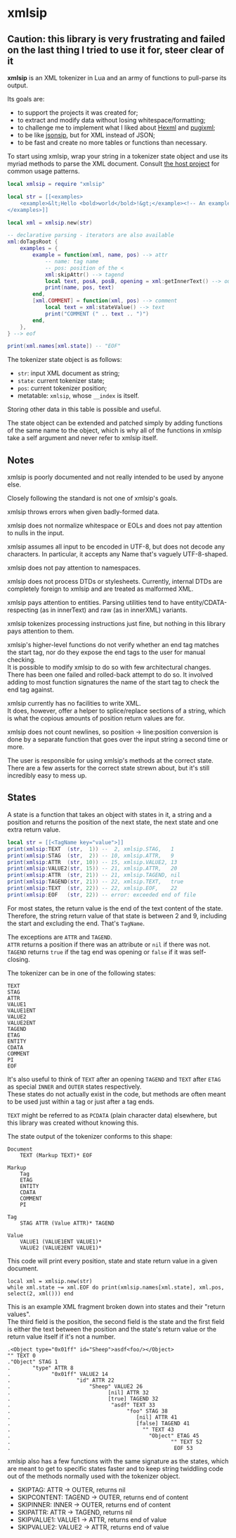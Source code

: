 # xmlsip

## Caution: this library is very frustrating and failed on the last thing I tried to use it for, steer clear of it

**xmlsip** is an XML tokenizer in Lua and an army of functions to pull-parse its output.

Its goals are:
- to support the projects it was created for;
- to extract and modify data without losing whitespace/formatting;
- to challenge me to implement what I liked about [Hexml](http://neilmitchell.blogspot.com/2016/12/new-xml-parser-hexml.html) and [pugixml](http://www.aosabook.org/en/posa/parsing-xml-at-the-speed-of-light.html);
- to be like [jsonsip](https://github.com/Saiapatsu/jsons), but for XML instead of JSON;
- to be fast and create no more tables or functions than necessary.

To start using xmlsip, wrap your string in a tokenizer state object and use its myriad methods to parse the XML document.
Consult [the host project](https://github.com/Saiapatsu/tile-rearranger) for common usage patterns.

```lua
local xmlsip = require "xmlsip"

local str = [[<examples>
	<example>&lt;Hello <bold>world</bold>!&gt;</example><!-- An example -->
</examples>]]

local xml = xmlsip.new(str)

-- declarative parsing - iterators are also available
xml:doTagsRoot {
	examples = {
		example = function(xml, name, pos) --> attr
			-- name: tag name
			-- pos: position of the <
			xml:skipAttr() --> tagend
			local text, posA, posB, opening = xml:getInnerText() --> outer
			print(name, pos, text)
		end,
		[xml.COMMENT] = function(xml, pos) --> comment
			local text = xml:stateValue() --> text
			print("COMMENT (" .. text .. ")")
		end,
	},
} --> eof

print(xml.names[xml.state]) -- "EOF"
```

The tokenizer state object is as follows:

* `str`: input XML document as string;
* `state`: current tokenizer state;
* `pos`: current tokenizer position;
* metatable: `xmlsip`, whose `__index` is itself.

Storing other data in this table is possible and useful.

The state object can be extended and patched simply by adding functions of the same name to the object, which is why all of the functions in xmlsip take a self argument and never refer to xmlsip itself.

## Notes

xmlsip is poorly documented and not really intended to be used by anyone else.

Closely following the standard is not one of xmlsip's goals.

xmlsip throws errors when given badly-formed data.

xmlsip does not normalize whitespace or EOLs and does not pay attention to nulls in the input.

xmlsip assumes all input to be encoded in UTF-8, but does not decode any characters. In particular, it accepts any Name that's vaguely UTF-8-shaped.

xmlsip does not pay attention to namespaces.

xmlsip does not process DTDs or stylesheets. Currently, internal DTDs are completely foreign to xmlsip and are treated as malformed XML.

xmlsip pays attention to entities. Parsing utilities tend to have entity/CDATA-respecting (as in innerText) and raw (as in innerXML) variants.

xmlsip tokenizes processing instructions just fine, but nothing in this library pays attention to them.

xmlsip's higher-level functions do not verify whether an end tag matches the start tag, nor do they expose the end tags to the user for manual checking.  
It is possible to modify xmlsip to do so with few architectural changes. There has been one failed and rolled-back attempt to do so. It involved adding to most function signatures the name of the start tag to check the end tag against.

xmlsip currently has no facilities to write XML.  
It does, however, offer a helper to splice/replace sections of a string, which is what the copious amounts of position return values are for.

xmlsip does not count newlines, so position -> line:position conversion is done by a separate function that goes over the input string a second time or more.

The user is responsible for using xmlsip's methods at the correct state. There are a few asserts for the correct state strewn about, but it's still incredibly easy to mess up.

## States

A state is a function that takes an object with states in it, a string and a position and returns the position of the next state, the next state and one extra return value.

```lua
local str = [[<TagName key="value">]]
print(xmlsip:TEXT  (str,  1)) --  2, xmlsip.STAG,   1
print(xmlsip:STAG  (str,  2)) -- 10, xmlsip.ATTR,   9
print(xmlsip:ATTR  (str, 10)) -- 15, xmlsip.VALUE2, 13
print(xmlsip:VALUE2(str, 15)) -- 21, xmlsip.ATTR,   20
print(xmlsip:ATTR  (str, 21)) -- 21, xmlsip.TAGEND, nil
print(xmlsip:TAGEND(str, 21)) -- 22, xmlsip.TEXT,   true
print(xmlsip:TEXT  (str, 22)) -- 22, xmlsip.EOF,    22
print(xmlsip:EOF   (str, 22)) -- error: exceeded end of file
```

For most states, the return value is the end of the text content of the state.  
Therefore, the string return value of that state is between 2 and 9, including the start and excluding the end. That's `TagName`.

The exceptions are `ATTR` and `TAGEND`.  
`ATTR` returns a position if there was an attribute or `nil` if there was not.  
`TAGEND` returns `true` if the tag end was opening or `false` if it was self-closing.  

The tokenizer can be in one of the following states:
```
TEXT
STAG
ATTR
VALUE1
VALUE1ENT
VALUE2
VALUE2ENT
TAGEND
ETAG
ENTITY
CDATA
COMMENT
PI
EOF
```

It's also useful to think of `TEXT` after an opening `TAGEND` and `TEXT` after `ETAG` as special `INNER` and `OUTER` states respectively.  
These states do not actually exist in the code, but methods are often meant to be used just within a tag or just after a tag ends.

`TEXT` might be referred to as `PCDATA` (plain character data) elsewhere, but this library was created without knowing this.

The state output of the tokenizer conforms to this shape:
```
Document
	TEXT (Markup TEXT)* EOF

Markup
	Tag
	ETAG
	ENTITY
	CDATA
	COMMENT
	PI

Tag
	STAG ATTR (Value ATTR)* TAGEND

Value
	VALUE1 (VALUE1ENT VALUE1)*
	VALUE2 (VALUE2ENT VALUE1)*
```

This code will print every position, state and state return value in a given document.
```
local xml = xmlsip.new(str)
while xml.state ~= xml.EOF do print(xmlsip.names[xml.state], xml.pos, select(2, xml())) end
```

This is an example XML fragment broken down into states and their "return values".  
The third field is the position, the second field is the state and the first field is either the text between the position and the state's return value or the return value itself if it's not a number.
```
.<Object type="0x01ff" id="Sheep">asdf<foo/></Object>
"" TEXT 0
."Object" STAG 1
.       "type" ATTR 8
.             "0x01ff" VALUE2 14
.                     "id" ATTR 22
.                         "Sheep" VALUE2 26
.                               [nil] ATTR 32
.                               [true] TAGEND 32
.                                "asdf" TEXT 33
.                                     "foo" STAG 38
.                                        [nil] ATTR 41
.                                        [false] TAGEND 41
.                                          "" TEXT 43
.                                            "Object" ETAG 45
.                                                   "" TEXT 52
.                                                    EOF 53
```

xmlsip also has a few functions with the same signature as the states, which are meant to get to specific states faster and to keep string twiddling code out of the methods normally used with the tokenizer object.

- SKIPTAG:     ATTR   -> OUTER,  returns nil
- SKIPCONTENT: TAGEND -> OUTER,  returns end of content
- SKIPINNER:   INNER  -> OUTER,  returns end of content
- SKIPATTR:    ATTR   -> TAGEND, returns nil
- SKIPVALUE1:  VALUE1 -> ATTR,   returns end of value
- SKIPVALUE2:  VALUE2 -> ATTR,   returns end of value

